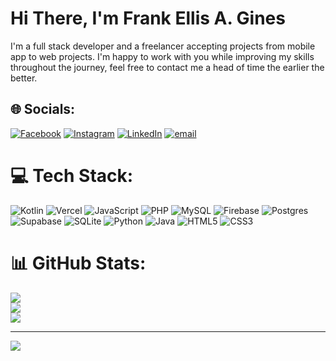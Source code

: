 # Hi There, I'm Frank Ellis A. Gines

I'm a full stack developer and a freelancer accepting projects from mobile app to web projects. I'm happy to work with you while improving my skills throughout the journey, feel free to contact me a head of time the earlier the better.<br>


## 🌐 Socials:
[![Facebook](https://img.shields.io/badge/Facebook-%231877F2.svg?logo=Facebook&logoColor=white)](https://facebook.com/frnkgns) [![Instagram](https://img.shields.io/badge/Instagram-%23E4405F.svg?logo=Instagram&logoColor=white)](https://instagram.com/ginesfrank) [![LinkedIn](https://img.shields.io/badge/LinkedIn-%230077B5.svg?logo=linkedin&logoColor=white)](https://linkedin.com/in/gines-frank-ellis-26401a26a) [![email](https://img.shields.io/badge/Email-D14836?logo=gmail&logoColor=white)](mailto:frnk.dvlpr@gmail.com) 

# 💻 Tech Stack:
![Kotlin](https://img.shields.io/badge/kotlin-%237F52FF.svg?style=for-the-badge&logo=kotlin&logoColor=white) ![Vercel](https://img.shields.io/badge/vercel-%23000000.svg?style=for-the-badge&logo=vercel&logoColor=white) ![JavaScript](https://img.shields.io/badge/javascript-%23323330.svg?style=for-the-badge&logo=javascript&logoColor=%23F7DF1E) ![PHP](https://img.shields.io/badge/php-%23777BB4.svg?style=for-the-badge&logo=php&logoColor=white) ![MySQL](https://img.shields.io/badge/mysql-4479A1.svg?style=for-the-badge&logo=mysql&logoColor=white) ![Firebase](https://img.shields.io/badge/firebase-a08021?style=for-the-badge&logo=firebase&logoColor=ffcd34) ![Postgres](https://img.shields.io/badge/postgres-%23316192.svg?style=for-the-badge&logo=postgresql&logoColor=white) ![Supabase](https://img.shields.io/badge/Supabase-3ECF8E?style=for-the-badge&logo=supabase&logoColor=white) ![SQLite](https://img.shields.io/badge/sqlite-%2307405e.svg?style=for-the-badge&logo=sqlite&logoColor=white) ![Python](https://img.shields.io/badge/python-3670A0?style=for-the-badge&logo=python&logoColor=ffdd54) ![Java](https://img.shields.io/badge/java-%23ED8B00.svg?style=for-the-badge&logo=openjdk&logoColor=white) ![HTML5](https://img.shields.io/badge/html5-%23E34F26.svg?style=for-the-badge&logo=html5&logoColor=white) ![CSS3](https://img.shields.io/badge/css3-%231572B6.svg?style=for-the-badge&logo=css3&logoColor=white)
# 📊 GitHub Stats:
![](https://github-readme-stats.vercel.app/api?username=frnkgns&theme=dark&hide_border=false&include_all_commits=false&count_private=true)<br/>
![](https://nirzak-streak-stats.vercel.app/?user=frnkgns&theme=dark&hide_border=false)<br/>
![](https://github-readme-stats.vercel.app/api/top-langs/?username=frnkgns&theme=dark&hide_border=false&include_all_commits=false&count_private=true&layout=compact)

---
[![](https://visitcount.itsvg.in/api?id=frnkgns&icon=0&color=0)](https://visitcount.itsvg.in)

<!-- Proudly created with GPRM ( https://gprm.itsvg.in ) -->
